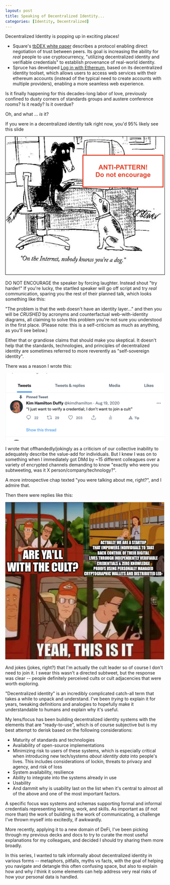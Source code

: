 ```yaml
---
layout: post
title: Speaking of Decentralized Identity...
categories: [Identity, Decentralized]
---
```


Decentralized Identity is popping up in exciting places!

- Square's [tbDEX white paper](https://tbdex.io/whitepaper.pdf) describes a protocol enabling direct negotiation of trust between peers. Its goal is increasing the ability for _real_ people to use cryptocurrency, "utilizing decentralized identity and verifiable credentials" to establish provenance of real-world identity. 
- Spruce has developed [Log in with Ethereum](https://blog.spruceid.com/sign-in-with-ethereum/), based on its decentralized identity toolset, which allows users to access web services with their ethereum accounts (instead of the typical need to create accounts with multiple providers), enabling a more seamless web experience.
	
Is it finally happening for this decades-long labor of love, previously confined to dusty corners of standards groups and austere conference rooms? Is it ready? Is it overdue? 

Oh, and what ... _is_ it?

If you were in a decentralized identity talk right now, you'd 95% likely see this slide 

<img style="border:1px solid black;" src="/images/post-2021-12-08/internet_dog.jpg" alt="on the internet no one knows you're a dog" width="600"/>

DO NOT ENCOURAGE the speaker by forcing laughter. Instead shout "try harder!" If you're lucky, the startled speaker will go off script and try _real_ communication, sparing you the rest of their planned talk, which looks something like this:

"The problem is that the web doesn't have an identity layer..." and then you will be _CRUSHED_ by acronyms and counterfactual web-with-identity diagrams, all claiming to solve this problem you're not sure you understood in the first place. (Please note: this is a self-criticism as much as anything, as you'll see below.)

Either that or grandiose claims that should make you skeptical. It doesn't help that the standards, technologies, and principles of decentralized identity are sometimes referred to more reverently as "self-sovereign identity".

There was a reason I wrote this:

<img src="/images/post-2021-12-08/cult1.png" alt="I just want to verify a credential; I don't want to join a cult" width="600"/>

I wrote that offhandedly/jokingly as a criticism of our collective inability to adequately describe the value-add for individuals. But I knew I was on to something when I immediately got DMd by ~15 different colleagues over a variety of encrypted channels demanding to know "exactly who were you subtweeting, was it X person/company/technology?". 

A more introspective chap texted "you were talking about me, right?", and I admire that.

Then there were replies like this:

<img src="/images/post-2021-12-08/cult2.png" alt="such a cult" width="600"/>

And jokes (jokes, right?) that I'm actually the cult leader so of course I don't need to join it. I swear this wasn't a directed subtweet, but the response was clear -- people definitely perceived cults or cult adjacencies that were worth exploring.

"Decentralized identity" is an incredibly complicated catch-all term that takes a while to unpack and understand. I've been _trying_ to explain it for years, tweaking definitions and analogies to hopefully make it understandable to humans and explain why it's useful. 

My lens/focus has been building decentralized identity systems with the elements that are "ready-to-use", which is of course subjective but is my best attempt to derisk based on the following considerations:

- Maturity of standards and technologies
- Availability of open-source implementations
- Minimizing risk to users of these systems, which is especially critical when introducing new tech/systems _about identity data_ into people's lives. This includes considerations of lockin, threats to privacy and agency, and risk of loss
- System availability, resilience
- Ability to integrate into the systems already in use
- Usability 
- And dammit why is usability last on the list when it's central to almost all of the above and one of the most important factors.

A specific focus was systems and schemas supporting formal and informal credentials representing learning, work, and skills. As important as (if not more than) the work of building is the work of communicating, a challenge I've thrown myself into excitedly, if awkwardly.

More recently, applying it to a new domain of DeFi, I've been picking through my previous decks and docs to try to curate the most useful explanations for my colleagues, and decided I should try sharing them more broadly.

In this series, I wanted to talk informally about decentralized identity in various forms -- metaphors, pitfalls, myths vs facts, with the goal of helping you navigate and detangle this often confusing space, but also to explain how and why _I_ think it some elements can help address very real risks of how your personal data is handled. 